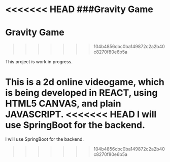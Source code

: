<<<<<<< HEAD
###Gravity Game
=======
# Gravity Game
>>>>>>> 104b4856cbc0ba149872c2a2b40c8270f80e6b5a

This project is work in progress.

This is a 2d online videogame, which is being developed in REACT, using HTML5 CANVAS, and plain JAVASCRIPT. 
<<<<<<< HEAD
I will use SpringBoot for the backend.
=======
I will use SpringBoot for the backend.
>>>>>>> 104b4856cbc0ba149872c2a2b40c8270f80e6b5a
